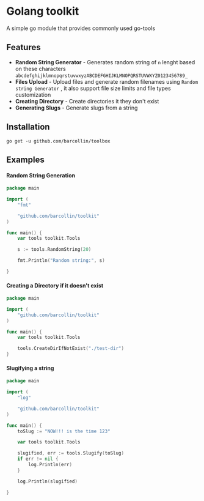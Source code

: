 # Golang toolkit

A simple go module that provides commonly used go-tools 

## Features

* **Random String Generator** - Generates random string of `n` lenght based on these characters `abcdefghijklmnopqrstuvwxyzABCDEFGHIJKLMNOPQRSTUVWXYZ0123456789_`
* **Files Upload** - Upload files and generate random filenames using `Random string Generator` , it also support file size limits and file types customization
* **Creating Directory** - Create directories it they don't exist
* **Generating Slugs** - Generate slugs from a string

## Installation

```go get -u github.com/barcollin/toolbox```

## Examples

#### Random String Generation

```go
package main

import (
	"fmt"

	"github.com/barcollin/toolkit"
)

func main() {
	var tools toolkit.Tools

	s := tools.RandomString(20)

	fmt.Println("Random string:", s)

}
```

#### Creating a Directory if it doesn't exist

```go
package main

import (
	"github.com/barcollin/toolkit"
)

func main() {
	var tools toolkit.Tools

	tools.CreateDirIfNotExist("./test-dir")
}

```

#### Slugifying a string

```go
package main

import (
	"log"

	"github.com/barcollin/toolkit"
)

func main() {
	toSlug := "NOW!!! is the time 123"

	var tools toolkit.Tools

	slugified, err := tools.Slugify(toSlug)
	if err != nil {
		log.Println(err)
	}

	log.Println(slugified)

}


```